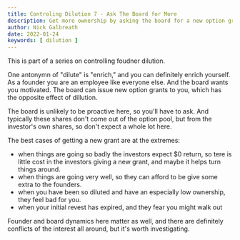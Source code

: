 ```yaml
---
title: Controling Dilution 7 - Ask The Board for More
description: Get more ownership by asking the board for a new option grant.  It's worth a try.
author: Nick Galbreath
date: 2022-01-24
keywords: [ dilution ]
---
```

This is part of a series on controlling foudner dilution.

One antonymn of "dilute" is "enrich," and you can definitely enrich yourself. As a founder you are an employee like everyone else.  And the board wants you motivated.  The board can issue new option grants to you, which has the opposite effect of dillution.

The board is unlikely to be proactive here, so you'll have to ask. And typically these shares don't come out of the option pool, but from the investor's own shares, so don't expect a whole lot here.

The best cases of getting a new grant are at the extremes:
* when things are going so badly the investors expect $0 return, so tere is little cost in the investors giving a new grant, and maybe it helps turn things around. 
* when things are going very well, so they can afford to be give some extra to the founders.
* when you have been so diluted and have an especially low ownership, they feel bad for you.
* when your initial revest has expired, and they fear you might walk out

Founder and board dynamics here matter as well, and there are definitely conflicts of the interest all around, but it's worth investigating.

